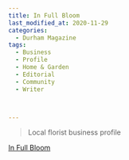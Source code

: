 ```yaml
---
title: In Full Bloom
last_modified_at: 2020-11-29
categories:
  - Durham Magazine
tags:
  - Business
  - Profile
  - Home & Garden
  - Editorial 
  - Community
  - Writer



---
```


> Local florist business profile

[In Full Bloom](https://issuu.com/shannonmedia/docs/dmjune_julyissuu/44)

